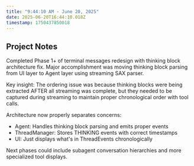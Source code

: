 ```yaml
---
title: "9:44:10 AM - June 20, 2025"
date: 2025-06-20T16:44:10.018Z
timestamp: 1750437850018
---
```


## Project Notes

Completed Phase 1+ of terminal messages redesign with thinking block architecture fix. Major accomplishment was moving thinking block parsing from UI layer to Agent layer using streaming SAX parser.

Key insight: The ordering issue was because thinking blocks were being extracted AFTER all streaming was complete, but they needed to be captured during streaming to maintain proper chronological order with tool calls.

Architecture now properly separates concerns:
- Agent: Handles thinking block parsing and emits proper events
- ThreadManager: Stores THINKING events with correct timestamps
- UI: Just displays what's in ThreadEvents chronologically

Next phases could include subagent conversation hierarchies and more specialized tool displays.
